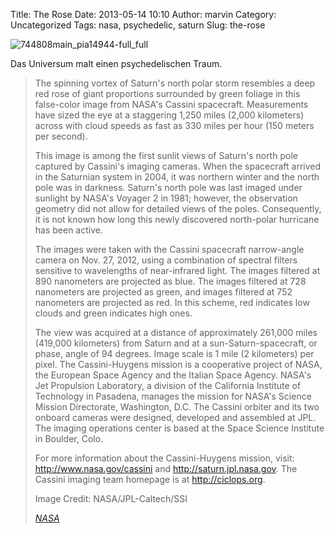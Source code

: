 Title: The Rose
Date: 2013-05-14 10:10
Author: marvin
Category: Uncategorized
Tags: nasa, psychedelic, saturn
Slug: the-rose

![744808main_pia14944-full_full]({filename}/images/744808main_pia14944-full_full.jpg)

Das Universum malt einen psychedelischen Traum.

> The spinning vortex of Saturn's north polar storm resembles a deep red
> rose of giant proportions surrounded by green foliage in this
> false-color image from NASA's Cassini spacecraft. Measurements have
> sized the eye at a staggering 1,250 miles (2,000 kilometers) across
> with cloud speeds as fast as 330 miles per hour (150 meters per
> second).
>
> This image is among the first sunlit views of Saturn's north pole
> captured by Cassini's imaging cameras. When the spacecraft arrived in
> the Saturnian system in 2004, it was northern winter and the north
> pole was in darkness. Saturn's north pole was last imaged under
> sunlight by NASA's Voyager 2 in 1981; however, the observation
> geometry did not allow for detailed views of the poles. Consequently,
> it is not known how long this newly discovered north-polar hurricane
> has been active.
>
> The images were taken with the Cassini spacecraft narrow-angle camera
> on Nov. 27, 2012, using a combination of spectral filters sensitive to
> wavelengths of near-infrared light. The images filtered at 890
> nanometers are projected as blue. The images filtered at 728
> nanometers are projected as green, and images filtered at 752
> nanometers are projected as red. In this scheme, red indicates low
> clouds and green indicates high ones.
>
> The view was acquired at a distance of approximately 261,000 miles
> (419,000 kilometers) from Saturn and at a sun-Saturn-spacecraft, or
> phase, angle of 94 degrees. Image scale is 1 mile (2 kilometers) per
> pixel. The Cassini-Huygens mission is a cooperative project of NASA,
> the European Space Agency and the Italian Space Agency. NASA's Jet
> Propulsion Laboratory, a division of the California Institute of
> Technology in Pasadena, manages the mission for NASA's Science Mission
> Directorate, Washington, D.C. The Cassini orbiter and its two onboard
> cameras were designed, developed and assembled at JPL. The imaging
> operations center is based at the Space Science Institute in Boulder,
> Colo.
>
> For more information about the Cassini-Huygens mission, visit:
> http://www.nasa.gov/cassini and http://saturn.jpl.nasa.gov. The
> Cassini imaging team homepage is at http://ciclops.org.
>
> Image Credit: NASA/JPL-Caltech/SSI  
>
> <cite>[NASA](http://www.nasa.gov/mission_pages/cassini/multimedia/pia14944.html)</cite>

